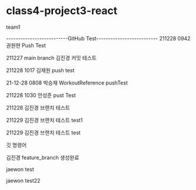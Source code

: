 # class4-project3-react
team1


--------------------------GitHub Test--------------------------
211228 0942 권원현 Push Test

211227 main branch 김진경 커밋 테스트

211228 1017 김재원 push test

21-12-28 0808 박승재 WorkoutReference pushTest

211228 1030 안성준 pust Test


211228 김진경 브랜치 테스트

211229 김진경 브랜치 테스트 test1

211229 김진경 브랜치 테스트 test  


깃 명령어

김진경 feature_branch 생성완료

jaewon test

jaewon test22
